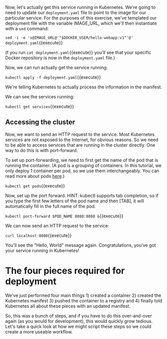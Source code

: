 Now, let's actually get this service running in Kubernetes. We're going to need to update our `deployment.yaml` file to point to the image for our particular service. For the purposes of this exercise, we've templated our deployment file with the variable IMAGE_URL, which we'll then instantiate with a `sed` command:

`sed -i -e 's@IMAGE_URL@'"$DOCKER_USER/hello-webapp:v1"'@' deployment.yaml`{{execute}}

(f you run `cat deployment.yaml`{{execute}} you'll see that your specific Docker repository is now in the `deployment.yaml` file.)

Now, we can run actually get the service running:

`kubectl apply -f deployment.yaml`{{execute}}

We're telling Kubernetes to actually process the information in the manifest.

We can see the services running:

`kubectl get services`{{execute}}

## Accessing the cluster

Now, we want to send an HTTP request to the service. Most Kubernetes services are not exposed to the Internet, for obvious reasons. So we need to be able to access services that are running in the cluster directly. One way to do this is with port-forward.

To set up port-forwarding, we need to first get the name of the pod that is running the container. (A pod is a grouping of containers. In this tutorial, we only deploy 1 container per pod, so we use them interchangeably. You can read more about pods [here](https://kubernetes.io/docs/tasks/access-application-cluster/port-forward-access-application-cluster/).)

`kubectl get pods`{{execute}}

Now, set up the port forward. HINT: kubectl supports tab completion, so if you type the first few letters of the pod name and then [TAB], it will automatically fill in the full name of the pod.

`kubectl port-forward $POD_NAME 8080:8080 &`{{execute}}

We can now send an HTTP request to the service:

`curl localhost:8080`{{execute}}

You'll see the "Hello, World" message again. Congratulations, you've got your service running in Kubernetes!

# The four pieces required for deployment

We've just performed four main things 1) created a container 2) created the Kubernetes manifest 3) pushed the container to a registry and 4) finally told Kubernetes all about these pieces with an updated manifest.

So, this was a bunch of steps, and if you have to do this over-and-over again (as you would for development), this would quickly grow tedious. Let's take a quick look at how we might script these steps so we could create a more useable workflow.
